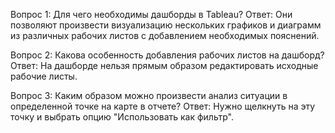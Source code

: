Вопрос 1: Для чего необходимы дашборды в Tableau?
Ответ: Они позволяют произвести визуализацию нескольких графиков и диаграмм из различных рабочих листов с добавлением необходимых
пояснений.

Вопрос 2: Какова особенность добавления рабочих листов на дашборд?
Ответ: На дашборде нельзя прямым образом редактировать исходные рабочие листы.

Вопрос 3: Каким образом можно произвести анализ ситуации в определенной точке на карте в отчете?
Ответ: Нужно щелкнуть на эту точку и выбрать опцию "Использовать как фильтр".

